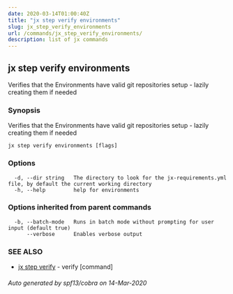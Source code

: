 ```yaml
---
date: 2020-03-14T01:00:40Z
title: "jx step verify environments"
slug: jx_step_verify_environments
url: /commands/jx_step_verify_environments/
description: list of jx commands
---
```

## jx step verify environments

Verifies that the Environments have valid git repositories setup - lazily creating them if needed

### Synopsis

Verifies that the Environments have valid git repositories setup - lazily creating them if needed

```
jx step verify environments [flags]
```

### Options

```
  -d, --dir string   The directory to look for the jx-requirements.yml file, by default the current working directory
  -h, --help         help for environments
```

### Options inherited from parent commands

```
  -b, --batch-mode   Runs in batch mode without prompting for user input (default true)
      --verbose      Enables verbose output
```

### SEE ALSO

* [jx step verify](/commands/jx_step_verify/)	 - verify [command]

###### Auto generated by spf13/cobra on 14-Mar-2020
